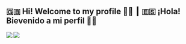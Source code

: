 ## 🇬🇧 Hi! Welcome to my profile 👋🏻 ┃ 🇪🇸 ¡Hola! Bievenido a mi perfil 👋🏻

<a href="https://github.com/anuraghazra/github-readme-stats">
  <img align="left" src="https://github-readme-stats.vercel.app/api?username=ekzGuille&show_icons=true" />
</a>
<a href="https://github.com/anuraghazra/convoychat">
  <img align="left" src="https://github-readme-stats.vercel.app/api/top-langs/?username=ekzGuille&hide=c%23,shell" />
</a>
